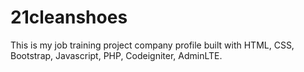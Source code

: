 # 21cleanshoes
This is my job training project company profile built with HTML, CSS, Bootstrap, Javascript, PHP, Codeigniter, AdminLTE.
